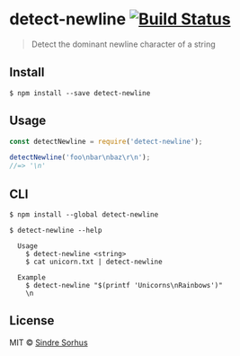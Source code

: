 # detect-newline [![Build Status](https://travis-ci.org/sindresorhus/detect-newline.svg?branch=master)](https://travis-ci.org/sindresorhus/detect-newline)

> Detect the dominant newline character of a string


## Install

```
$ npm install --save detect-newline
```


## Usage

```js
const detectNewline = require('detect-newline');

detectNewline('foo\nbar\nbaz\r\n');
//=> '\n'
```


## CLI

```
$ npm install --global detect-newline
```

```
$ detect-newline --help

  Usage
    $ detect-newline <string>
    $ cat unicorn.txt | detect-newline

  Example
    $ detect-newline "$(printf 'Unicorns\nRainbows')"
    \n
```


## License

MIT © [Sindre Sorhus](http://sindresorhus.com)
